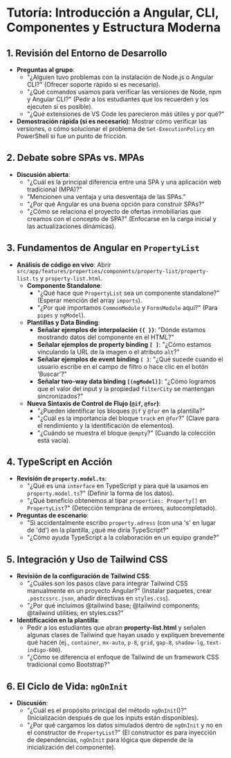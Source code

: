 # Tutoría: Introducción a Angular, CLI, Componentes y Estructura Moderna

## 1. Revisión del Entorno de Desarrollo

- **Preguntas al grupo**:
  - "¿Alguien tuvo problemas con la instalación de Node.js o Angular CLI?" (Ofrecer soporte rápido si es necesario).
  - "¿Qué comandos usamos para verificar las versiones de Node, npm y Angular CLI?" (Pedir a los estudiantes que los recuerden y los ejecuten si es posible).
  - "¿Qué extensiones de VS Code les parecieron más útiles y por qué?"
- **Demostración rápida (si es necesario)**: Mostrar cómo verificar las versiones, o cómo solucionar el problema de `Set-ExecutionPolicy` en PowerShell si fue un punto de fricción.

## 2. Debate sobre SPAs vs. MPAs

- **Discusión abierta**:
  - "¿Cuál es la principal diferencia entre una SPA y una aplicación web tradicional (MPA)?"
  - "Mencionen una ventaja y una desventaja de las SPAs."
  - "¿Por qué Angular es una buena opción para construir SPAs?"
  - "¿Cómo se relaciona el proyecto de ofertas inmobiliarias que creamos con el concepto de SPA?" (Enfocarse en la carga inicial y las actualizaciones dinámicas).

## 3. Fundamentos de Angular en `PropertyList`

- **Análisis de código en vivo**: Abrir `src/app/features/properties/components/property-list/property-list.ts` y `property-list.html`.
  - **Componente Standalone**:
    - "¿Qué hace que `PropertyList` sea un componente standalone?" (Esperar mención del array `imports`).
    - "¿Por qué importamos `CommonModule` y `FormsModule` aquí?" (Para `pipes` y `ngModel`).
  - **Plantillas y Data Binding**:
    - **Señalar ejemplos de interpolación `{{ }}`**: "Dónde estamos mostrando datos del componente en el HTML?"
    - **Señalar ejemplos de property binding `[ ]`**: "¿Cómo estamos vinculando la URL de la imagen o el atributo `alt`?"
    - **Señalar ejemplos de event binding `( )`**: "¿Qué sucede cuando el usuario escribe en el campo de filtro o hace clic en el botón 'Buscar'?"
    - **Señalar two-way data binding `[(ngModel)]`**: "¿Cómo logramos que el valor del input y la propiedad `filterCity` se mantengan sincronizados?"
  - **Nueva Sintaxis de Control de Flujo (`@if`, `@for`)**:
    - "¿Pueden identificar los bloques `@if` y `@for` en la plantilla?"
    - "¿Cuál es la importancia del bloque `track` en `@for`?" (Clave para el rendimiento y la identificación de elementos).
    - "¿Cuándo se muestra el bloque `@empty`?" (Cuando la colección está vacía).

## 4. TypeScript en Acción

- **Revisión de `property.model.ts`**:
  - "¿Qué es una `interface` en TypeScript y para qué la usamos en `property.model.ts`?" (Definir la forma de los datos).
  - "¿Qué beneficio obtenemos al tipar `properties: Property[]` en `PropertyList`?" (Detección temprana de errores, autocompletado).
- **Preguntas de escenario**:
  - "Si accidentalmente escribo `property.adress` (con una 's' en lugar de 'dd') en la plantilla, ¿qué me diría TypeScript?"
  - "¿Cómo ayuda TypeScript a la colaboración en un equipo grande?"

## 5. Integración y Uso de Tailwind CSS

- **Revisión de la configuración de Tailwind CSS**:
  - "¿Cuáles son los pasos clave para integrar Tailwind CSS manualmente en un proyecto Angular?" (Instalar paquetes, crear `.postcssrc.json`, añadir directivas en `styles.css`).
  - "¿Por qué incluimos @tailwind base; @tailwind components; @tailwind utilities; en styles.css?"
- **Identificación en la plantilla**:
  - Pedir a los estudiantes que abran **property-list.html** y señalen algunas clases de Tailwind que hayan usado y expliquen brevemente qué hacen (ej., `container`, `mx-auto`, `p-8`, `grid`, `gap-8`, `shadow-lg`, `text-indigo-600`).
  - "¿Cómo se diferencia el enfoque de Tailwind de un framework CSS tradicional como Bootstrap?"

## 6. El Ciclo de Vida: `ngOnInit`

- **Discusión**:
  - "¿Cuál es el propósito principal del método `ngOnInit`()?" (Inicialización después de que los inputs están disponibles).
  - "¿Por qué cargamos los datos simulados dentro de `ngOnInit` y no en el constructor de `PropertyList`?" (El constructor es para inyección de dependencias, `ngOnInit` para lógica que depende de la inicialización del componente).
